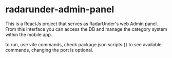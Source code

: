 # radarunder-admin-panel

This is a ReactJs project that serves as RadarUnder's web Admin panel. From this interface you can access the DB and manage the category system within the mobile app.

to run, use vite commands, check package.json scripts:{} to see available commands, changing the port is optional.
